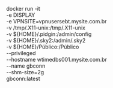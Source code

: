 docker run -it \
   -e DISPLAY \
   -e VPNSITE=vpnusersebt.mysite.com.br \
   -v /tmp/.X11-unix:/tmp/.X11-unix \
   -v ${HOME}/.pidgin:/admin/config \
   -v ${HOME}/.sky2:/admin/.sky2 \
   -v ${HOME}/Público:/Público \
   --privileged \
   --hostname wtimedbs001.mysite.com.br \
   --name gbconn \
   --shm-size=2g \
   gbconn:latest
